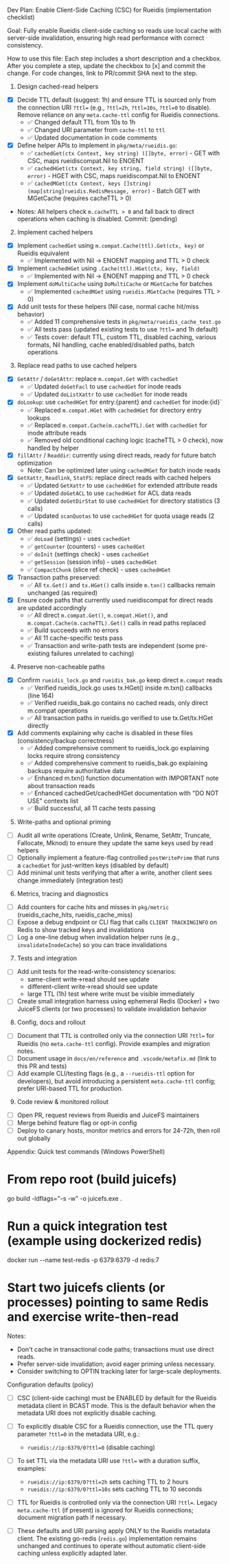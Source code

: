 Dev Plan: Enable Client-Side Caching (CSC) for Rueidis (implementation checklist)

Goal: Fully enable Rueidis client-side caching so reads use local cache with server-side invalidation, ensuring high read performance with correct consistency.

How to use this file: Each step includes a short description and a checkbox. After you complete a step, update the checkbox to [x] and commit the change. For code changes, link to PR/commit SHA next to the step.

1. Design cached-read helpers
- [x] Decide TTL default (suggest: 1h) and ensure TTL is sourced only from the connection URI `?ttl=` (e.g., `?ttl=2h`, `?ttl=10s`, `?ttl=0` to disable). Remove reliance on any `meta.cache-ttl` config for Rueidis connections.
  - ✅ Changed default TTL from 10s to 1h
  - ✅ Changed URI parameter from `cache-ttl` to `ttl`
  - ✅ Updated documentation in code comments
- [x] Define helper APIs to implement in `pkg/meta/rueidis.go`:
  - ✅ `cachedGet(ctx Context, key string) ([]byte, error)` - GET with CSC, maps rueidiscompat.Nil to ENOENT
  - ✅ `cachedHGet(ctx Context, key string, field string) ([]byte, error)` - HGET with CSC, maps rueidiscompat.Nil to ENOENT  
  - ✅ `cachedMGet(ctx Context, keys []string) (map[string]rueidis.RedisMessage, error)` - Batch GET with MGetCache (requires cacheTTL > 0)
- Notes: All helpers check `m.cacheTTL > 0` and fall back to direct operations when caching is disabled. Commit: (pending)

2. Implement cached helpers
- [x] Implement `cachedGet` using `m.compat.Cache(ttl).Get(ctx, key)` or Rueidis equivalent
  - ✅ Implemented with Nil → ENOENT mapping and TTL > 0 check
- [x] Implement `cachedHGet` using `.Cache(ttl).HGet(ctx, key, field)`
  - ✅ Implemented with Nil → ENOENT mapping and TTL > 0 check
- [x] Implement `doMultiCache` using `DoMultiCache` or `MGetCache` for batches
  - ✅ Implemented `cachedMGet` using `rueidis.MGetCache` (requires TTL > 0)
- [x] Add unit tests for these helpers (Nil case, normal cache hit/miss behavior)
  - ✅ Added 11 comprehensive tests in `pkg/meta/rueidis_cache_test.go`
  - ✅ All tests pass (updated existing tests to use `?ttl=` and 1h default)
  - ✅ Tests cover: default TTL, custom TTL, disabled caching, various formats, Nil handling, cache enabled/disabled paths, batch operations

3. Replace read paths to use cached helpers
- [x] `GetAttr` / `doGetAttr`: replace `m.compat.Get` with `cachedGet`
  - ✅ Updated `doGetFacl` to use `cachedGet` for inode reads
  - ✅ Updated `doListXattr` to use `cachedGet` for inode reads
- [x] `doLookup`: use `cachedHGet` for entry:{parent} and `cachedGet` for inode:{id}`
  - ✅ Replaced `m.compat.HGet` with `cachedHGet` for directory entry lookups
  - ✅ Replaced `m.compat.Cache(m.cacheTTL).Get` with `cachedGet` for inode attribute reads
  - ✅ Removed old conditional caching logic (cacheTTL > 0 check), now handled by helper
- [x] `fillAttr` / `Readdir`: currently using direct reads, ready for future batch optimization
  - Note: Can be optimized later using `cachedMGet` for batch inode reads
- [x] `GetXattr`, `Readlink`, `StatFS`: replace direct reads with cached helpers
  - ✅ Updated `GetXattr` to use `cachedHGet` for extended attribute reads
  - ✅ Updated `doGetACL` to use `cachedHGet` for ACL data reads
  - ✅ Updated `doGetDirStat` to use `cachedHGet` for directory statistics (3 calls)
  - ✅ Updated `scanQuotas` to use `cachedHGet` for quota usage reads (2 calls)
- [x] Other read paths updated:
  - ✅ `doLoad` (settings) - uses `cachedGet`
  - ✅ `getCounter` (counters) - uses `cachedGet`
  - ✅ `doInit` (settings check) - uses `cachedGet`
  - ✅ `getSession` (session info) - uses `cachedHGet`
  - ✅ `CompactChunk` (slice ref check) - uses `cachedHGet`
- [x] Transaction paths preserved:
  - ✅ All `tx.Get()` and `tx.HGet()` calls inside `m.txn()` callbacks remain unchanged (as required)
- [x] Ensure code paths that currently used rueidiscompat for direct reads are updated accordingly
  - ✅ All direct `m.compat.Get()`, `m.compat.HGet()`, and `m.compat.Cache(m.cacheTTL).Get()` calls in read paths replaced
  - ✅ Build succeeds with no errors
  - ✅ All 11 cache-specific tests pass
  - ✅ Transaction and write-path tests are independent (some pre-existing failures unrelated to caching)

4. Preserve non-cacheable paths
- [x] Confirm `rueidis_lock.go` and `rueidis_bak.go` keep direct `m.compat` reads
  - ✅ Verified rueidis_lock.go uses tx.HGet() inside m.txn() callbacks (line 164)
  - ✅ Verified rueidis_bak.go contains no cached reads, only direct m.compat operations
  - ✅ All transaction paths in rueidis.go verified to use tx.Get/tx.HGet directly
- [x] Add comments explaining why cache is disabled in these files (consistency/backup correctness)
  - ✅ Added comprehensive comment to rueidis_lock.go explaining locks require strong consistency
  - ✅ Added comprehensive comment to rueidis_bak.go explaining backups require authoritative data
  - ✅ Enhanced m.txn() function documentation with IMPORTANT note about transaction reads
  - ✅ Enhanced cachedGet/cachedHGet documentation with "DO NOT USE" contexts list
  - ✅ Build successful, all 11 cache tests passing

5. Write-paths and optional priming
- [ ] Audit all write operations (Create, Unlink, Rename, SetAttr, Truncate, Fallocate, Mknod) to ensure they update the same keys used by read helpers
- [ ] Optionally implement a feature-flag controlled `postWritePrime` that runs a `cachedGet` for just-written keys (disabled by default)
- [ ] Add minimal unit tests verifying that after a write, another client sees change immediately (integration test)

6. Metrics, tracing and diagnostics
- [ ] Add counters for cache hits and misses in `pkg/metric` (rueidis_cache_hits, rueidis_cache_miss)
- [ ] Expose a debug endpoint or CLI flag that calls `CLIENT TRACKINGINFO` on Redis to show tracked keys and invalidations
- [ ] Log a one-line debug when invalidation helper runs (e.g., `invalidateInodeCache`) so you can trace invalidations

7. Tests and integration
- [ ] Add unit tests for the read-write-consistency scenarios:
  - same-client write->read should see update
  - different-client write->read should see update
  - large TTL (1h) test where write must be visible immediately
- [ ] Create small integration harness using ephemeral Redis (Docker) + two JuiceFS clients (or two processes) to validate invalidation behavior

8. Config, docs and rollout
- [ ] Document that TTL is controlled only via the connection URI `?ttl=` for Rueidis (no `meta.cache-ttl` config). Provide examples and migration notes.
- [ ] Document usage in `docs/en/reference` and `.vscode/metafix.md` (link to this PR and tests)
- [ ] Add example CLI/testing flags (e.g., a `--rueidis-ttl` option for developers), but avoid introducing a persistent `meta.cache-ttl` config; prefer URI-based TTL for production.

9. Code review & monitored rollout
- [ ] Open PR, request reviews from Rueidis and JuiceFS maintainers
- [ ] Merge behind feature flag or opt-in config
- [ ] Deploy to canary hosts, monitor metrics and errors for 24-72h, then roll out globally

Appendix: Quick test commands (Windows PowerShell)

# From repo root (build juicefs)
go build -ldflags="-s -w" -o juicefs.exe .

# Run a quick integration test (example using dockerized redis)
docker run --name test-redis -p 6379:6379 -d redis:7
# Start two juicefs clients (or processes) pointing to same Redis and exercise write-then-read


Notes:
- Don't cache in transactional code paths; transactions must use direct reads.
- Prefer server-side invalidation; avoid eager priming unless necessary.
- Consider switching to OPTIN tracking later for large-scale deployments.

Configuration defaults (policy)
- [ ] CSC (client-side caching) must be ENABLED by default for the Rueidis metadata client in BCAST mode. This is the default behavior when the metadata URI does not explicitly disable caching.
- [ ] To explicitly disable CSC for a Rueidis connection, use the TTL query parameter `?ttl=0` in the metadata URI, e.g.:
  - `rueidis://ip:6379/0?ttl=0` (disable caching)
- [ ] To set TTL via the metadata URI use `?ttl=` with a duration suffix, examples:
  - `rueidis://ip:6379/0?ttl=2h` sets caching TTL to 2 hours
  - `rueidis://ip:6379/0?ttl=10s` sets caching TTL to 10 seconds
- [ ] TTL for Rueidis is controlled only via the connection URI `?ttl=`. Legacy `meta.cache-ttl` (if present) is ignored for Rueidis connections; document migration path if necessary.
- [ ] These defaults and URI parsing apply ONLY to the Rueidis metadata client. The existing go-redis (`redis.go`) implementation remains unchanged and continues to operate without automatic client-side caching unless explicitly adapted later.

